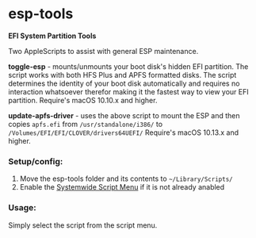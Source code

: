 # esp-tools
**EFI System Partition Tools**

Two AppleScripts to assist with general ESP maintenance.

**toggle-esp** - mounts/unmounts your boot disk's hidden EFI partition. The script works with both HFS Plus and APFS formatted disks. The script determines the identity of your boot disk automatically and requires no interaction whatsoever therefor making it the fastest way to view your EFI partition. Require's macOS 10.10.x and higher.

**update-apfs-driver** - uses the above script to mount the ESP and then copies `apfs.efi` from `/usr/standalone/i386/` to `/Volumes/EFI/EFI/CLOVER/drivers64UEFI/`
Require's macOS 10.13.x and higher.

### Setup/config:

1. Move the esp-tools folder and its contents to `~/Library/Scripts/`
2. Enable the [Systemwide Script Menu][] if it is not already anabled

### Usage:

Simply select the script from the script menu.

[Systemwide Script Menu]: https://developer.apple.com/library/content/documentation/LanguagesUtilities/Conceptual/MacAutomationScriptingGuide/UsetheSystem-WideScriptMenu.html
